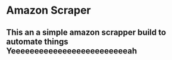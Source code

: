# Amazon Scraper
## This an a simple amazon scrapper build to automate things Yeeeeeeeeeeeeeeeeeeeeeeeeeah
